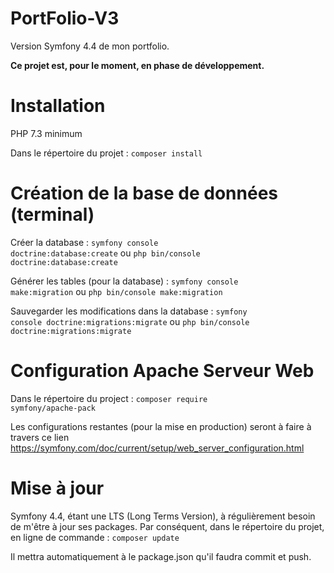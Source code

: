 # PortFolio-V3

Version Symfony 4.4 de mon portfolio.

<b>Ce projet est, pour le moment, en phase de développement.</b>

# Installation

PHP 7.3 minimum

Dans le répertoire du projet : 
<code>composer install</code>

# Création de la base de données (terminal)

Créer la database :
<code>symfony console doctrine:database:create</code> ou <code>php bin/console doctrine:database:create</code>


Générer les tables (pour la database) :
<code>symfony console make:migration</code> ou <code>php bin/console make:migration</code>


Sauvegarder les modifications dans la database :
<code>symfony console doctrine:migrations:migrate</code> ou <code>php bin/console doctrine:migrations:migrate</code>


# Configuration Apache Serveur Web

Dans le répertoire du project :
<code>composer require symfony/apache-pack</code>

Les configurations restantes (pour la mise en production) seront à faire à travers ce lien https://symfony.com/doc/current/setup/web_server_configuration.html

# Mise à jour

Symfony 4.4, étant une LTS (Long Terms Version), à régulièrement besoin de m'être à jour ses packages. Par conséquent, dans le répertoire du projet, en ligne de commande :
<code>composer update</code>

Il mettra automatiquement à le package.json qu'il faudra commit et push.
